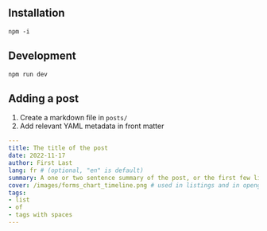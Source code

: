 
## Installation

`npm -i`

## Development

`npm run dev`


## Adding a post

1. Create a markdown file in `posts/` 
2. Add relevant YAML metadata in front matter

```YAML
---
title: The title of the post
date: 2022-11-17
author: First Last
lang: fr # (optional, "en" is default)
summary: A one or two sentence summary of the post, or the first few lines of text. used in listings and in opengraph previews # optional but recommended
cover: /images/forms_chart_timeline.png # used in listings and in opengraph previews, optional but recommended
tags:
- list
- of 
- tags with spaces
--- 
```
